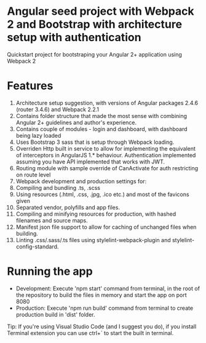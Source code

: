 # Angular seed project with Webpack 2 and Bootstrap with architecture setup with authentication
Quickstart project for bootstraping your Angular 2+ application using Webpack 2

# Features
1. Architecture setup suggestion, with versions of Angular packages 2.4.6 (router 3.4.6) and Webpack 2.2.1
2. Contains folder structure that made the most sense with combining Angular 2+ guidelines and author's experience.
3. Contains couple of modules - login and dashboard, with dashboard being lazy loaded
4. Uses Bootstrap 3 sass that is setup through Webpack loading.
5. Overriden Http built in service to allow for implementing the equivalent of interceptors in AngularJS 1.* behaviour. Authentication implemented assuming you have API implemented that works with JWT.
6. Routing module with sample override of CanActivate for auth restricting on route level
7. Webpack development and production settings for:
  1. Compiling and bundling .ts, .scss
  2. Using resources (.html, .css, .jpg, .ico etc.) and most of the favicons given 
  3. Separated vendor, polyfills and app files.
  4. Compiling and minifying resources for production, with hashed filenames and source maps.
  5. Manifest json file support to allow for caching of unchanged files when building.
  6. Linting .css/.sass/.ts files using stylelint-webpack-plugin and stylelint-config-standard. 

# Running the app
- Development: Execute 'npm start' command from terminal, in the root of the repository to build the files in memory and start the app on port 8080
- Production: Execute 'npm run build' command from terminal to create production build in 'dist' folder.

Tip: If you're using Visual Studio Code (and I suggest you do), if you install Terminal extension you can use ctrl+` to start the built in terminal.
